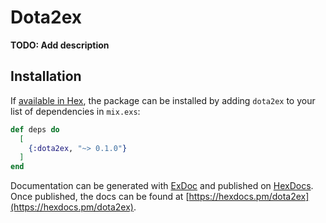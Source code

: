 # Dota2ex

**TODO: Add description**

## Installation

If [available in Hex](https://hex.pm/docs/publish), the package can be installed
by adding `dota2ex` to your list of dependencies in `mix.exs`:

```elixir
def deps do
  [
    {:dota2ex, "~> 0.1.0"}
  ]
end
```

Documentation can be generated with [ExDoc](https://github.com/elixir-lang/ex_doc)
and published on [HexDocs](https://hexdocs.pm). Once published, the docs can
be found at [https://hexdocs.pm/dota2ex](https://hexdocs.pm/dota2ex).

